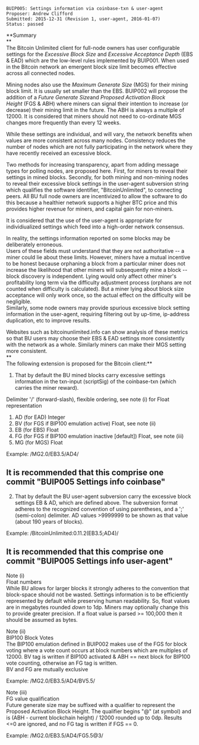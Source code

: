    BUIP005: Settings information via coinbase-txn & user-agent
    Proposer: Andrew Clifford
    Submitted: 2015-12-31 (Revision 1, user-agent, 2016-01-07)
    Status: passed

**Summary  
**  
The Bitcoin Unlimited client for full-node owners has user configurable
settings for the *Excessive Block Size* and *Excessive Acceptance
Depth* (EBS & EAD) which are the low-level rules implemented by BUIP001.
When used in the Bitcoin network an emergent block size limit becomes
effective across all connected nodes.  
  
Mining nodes also use the *Maximum Generate Size* (MGS) for their mining
block limit. It is usually set smaller than the EBS. BUIP002 will
propose the addition of a *Future Generate Size*and *Proposed Activation
Block Height* (FGS & ABH) where miners can signal their intention to
increase (or decrease) their mining limit in the future. The ABH is
always a multiple of 12000. It is considered that miners should not need
to co-ordinate MGS changes more frequently than every 12 weeks.  
  
While these settings are individual, and will vary, the network benefits
when values are more consistent across many nodes. Consistency reduces
the number of nodes which are not fully participating in the network
where they have recently received an excessive block.  
  
Two methods for increasing transparency, apart from adding message types
for polling nodes, are proposed here. First, for miners to reveal their
settings in mined blocks. Secondly, for both mining and non-mining nodes
to reveal their excessive block settings in the user-agent subversion
string which qualifies the software identifier, "BitcoinUnlimited", to
connecting peers. All BU full node owners are incentivized to allow the
software to do this because a healthier network supports a higher BTC
price and this provides higher revenue for miners, and capital gain for
non-miners.  
  
It is considered that the use of the user-agent is appropriate for
individiualized settings which feed into a high-order network
consensus.  
  
In reality, the settings information reported on some blocks may be
deliberately erroneous.  
Users of these fields must understand that they are not authoritative --
a miner could lie about these limits. However, miners have a mutual
incentive to be honest because orphaning a block from a particular miner
does not increase the likelihood that other miners will subsequently
mine a block -- block discovery is independent. Lying would only affect
other miner's profitability long term via the difficulty adjustment
process (orphans are not counted when difficulty is calculated). But a
miner lying about block size acceptance will only work once, so the
actual effect on the difficulty will be negligible.  
Similarly, some node owners may provide spurious excessive block setting
information in the user-agent, requiring filtering out by up-time,
ip-address duplication, etc to improve results.  
  
Websites such as bitcoinunlimited.info can show analysis of these
metrics so that BU users may choose their EBS & EAD settings more
consistently with the network as a whole. Similarly miners can make
their MGS setting more consistent.  
**  
The following extension is proposed for the Bitcoin client:**  
  
1. That by default the BU mined blocks carry excessive settings
information in the txn-input (scriptSig) of the coinbase-txn (which
carries the miner reward).  
  
Delimiter '/' (forward-slash), flexible ordering, see note (i) for Float
representation

1.  AD (for EAD) Integer
2.  BV (for FGS if BIP100 emulation active) Float, see note (ii)
3.  EB (for EBS) Float
4.  FG (for FGS if BIP100 emulation inactive \[default\]) Float, see
    note (iii)
5.  MG (for MGS) Float

Example: /MG2.0/EB3.5/AD4/  
  
It is recommended that this comprise one commit "BUIP005 Settings info
coinbase"  
----------------------------------------------  
  
2. That by default the BU user-agent subversion carry the excessive
block settings EB & AD, which are defined above. The subversion format
adheres to the recognized convention of using parentheses, and a ';'
(semi-colon) delimiter. AD values &gt;9999999 to be shown as that value
(about 190 years of blocks).  
  
Example: /BitcoinUnlimited:0.11.2(EB3.5;AD4)/  
  
It is recommended that this comprise one commit "BUIP005 Settings info
user-agent"  
----------------------------------------------  
  
Note (i)  
Float numbers  
While BU allows for larger blocks it strongly adheres to the convention
that block-space should not be wasted. Settings information is to be
efficiently represented by default while preserving human readability.
So, float values are in megabytes rounded *down* to 1dp. Miners may
optionally change this to provide greater precision. If a float value is
parsed &gt;= 100,000 then it should be assumed as bytes.  
  
Note (ii)  
BIP100 Block Votes  
The BIP100 emulation defined in BUIP002 makes use of the FGS for block
voting where a vote count occurs at block numbers which are multiples of
12000. BV tag is written if BIP100 activated & ABH == next block for
BIP100 vote counting, otherwise an FG tag is written.  
BV and FG are mutually exclusive  
  
Example: /MG2.0/EB3.5/AD4/BV5.5/  
  
Note (iii)  
FG value qualification  
Future generate size may be suffixed with a qualifier to represent the
Proposed Activation Block Height. The qualifier begins "@" (at symbol)
and is (ABH - current blockchain height) / 12000 rounded up to 0dp.
Results &lt;=0 are ignored, and no FG tag is written if FGS == 0.  
  
Example: /MG2.0/EB3.5/AD4/FG5.5@3/

